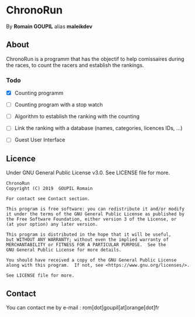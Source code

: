 # ChronoRun

By **Romain GOUPIL** alias **maleikdev**

## About
ChronoRun is a programm that has the objectif to help comissaires during the races, to count the racers and establish the rankings.

### Todo
- [x] Counting programm
- [ ] Counting program with a stop watch
- [ ] Algorithm to establish the ranking with the counting
- [ ] Link the ranking with a database (names, categories, licences IDs, ...)
- [ ] Guest User Interface


## Licence

Under GNU General Public License v3.0. See LICENSE file for more.

	ChronoRun
    Copyright (C) 2019  GOUPIL Romain
	
	For contact see Contact section.

    This program is free software: you can redistribute it and/or modify
    it under the terms of the GNU General Public License as published by
    the Free Software Foundation, either version 3 of the License, or
    (at your option) any later version.

    This program is distributed in the hope that it will be useful,
    but WITHOUT ANY WARRANTY; without even the implied warranty of
    MERCHANTABILITY or FITNESS FOR A PARTICULAR PURPOSE.  See the
    GNU General Public License for more details.

    You should have received a copy of the GNU General Public License
    along with this program.  If not, see <https://www.gnu.org/licenses/>.
	
	See LICENSE file for more.
	
## Contact

You can contact me by e-mail : rom[dot]goupil[at]orange[dot]fr